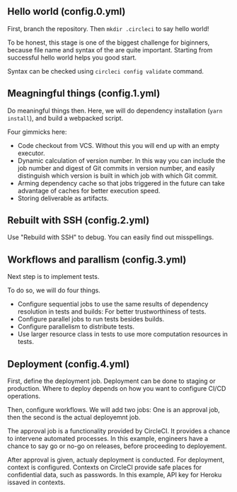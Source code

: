 ## Hello world (config.0.yml)

First, branch the repository. Then `mkdir .circleci` to say hello world!

To be honest, this stage is one of the biggest challenge for biginners, because file name and syntax of the are quite important.
Starting from successful hello world helps you good start.

Syntax can be checked using `circleci config validate` command.

## Meagningful things (config.1.yml)

Do meaningful things then. Here, we will do dependency installation (`yarn install`), and build a webpacked script.

Four gimmicks here:

* Code checkout from VCS. Without this you will end up with an empty executor.
* Dynamic calculation of version number. In this way you can include the job number and digest of Git commits in version number, and easily distinguish which version is built in which job with which Git commit.
* Arming dependency cache so that jobs triggered in the future can take advantage of caches for better execution speed.
* Storing deliverable as artifacts.

## Rebuilt with SSH (config.2.yml)

Use "Rebuild with SSH" to debug.
You can easily find out misspellings.

## Workflows and parallism (config.3.yml)

Next step is to implement tests.

To do so, we will do four things.

* Configure sequential jobs to use the same results of dependency resolution in tests and builds: For better trustworthiness of tests.
* Configure parallel jobs to run tests besides builds.
* Configure parallelism to distribute tests.
* Use larger resource class in tests to use more computation resources in tests.

## Deployment (config.4.yml)

First, define the deployment job.
Deployment can be done to staging or production.
Where to deploy depends on how you want to configure CI/CD operations.

Then, configure workflows.
We will add two jobs: One is an approval job, then the second is the actual deployemnt job.

The approval job is a functionality provided by CircleCI.
It provides a chance to intervene automated processes.
In this example, engineers have a chance to say go or no-go on releases, before proceeding to deployement.

After approval is given, actualy deployment is conducted.
For deployment, context is configured.
Contexts on CircleCI provide safe places for confidential data, such as passwords.
In this example, API key for Heroku issaved in contexts.
